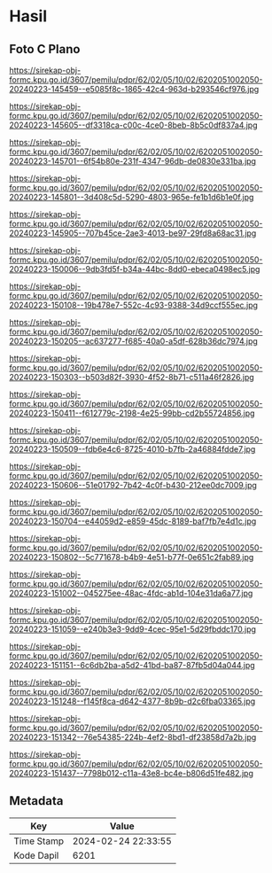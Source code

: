 # Hasil

## Foto C Plano

https://sirekap-obj-formc.kpu.go.id/3607/pemilu/pdpr/62/02/05/10/02/6202051002050-20240223-145459--e5085f8c-1865-42c4-963d-b293546cf976.jpg

https://sirekap-obj-formc.kpu.go.id/3607/pemilu/pdpr/62/02/05/10/02/6202051002050-20240223-145605--df3318ca-c00c-4ce0-8beb-8b5c0df837a4.jpg

https://sirekap-obj-formc.kpu.go.id/3607/pemilu/pdpr/62/02/05/10/02/6202051002050-20240223-145701--6f54b80e-231f-4347-96db-de0830e331ba.jpg

https://sirekap-obj-formc.kpu.go.id/3607/pemilu/pdpr/62/02/05/10/02/6202051002050-20240223-145801--3d408c5d-5290-4803-965e-fe1b1d6b1e0f.jpg

https://sirekap-obj-formc.kpu.go.id/3607/pemilu/pdpr/62/02/05/10/02/6202051002050-20240223-145905--707b45ce-2ae3-4013-be97-29fd8a68ac31.jpg

https://sirekap-obj-formc.kpu.go.id/3607/pemilu/pdpr/62/02/05/10/02/6202051002050-20240223-150006--9db3fd5f-b34a-44bc-8dd0-ebeca0498ec5.jpg

https://sirekap-obj-formc.kpu.go.id/3607/pemilu/pdpr/62/02/05/10/02/6202051002050-20240223-150108--19b478e7-552c-4c93-9388-34d9ccf555ec.jpg

https://sirekap-obj-formc.kpu.go.id/3607/pemilu/pdpr/62/02/05/10/02/6202051002050-20240223-150205--ac637277-f685-40a0-a5df-628b36dc7974.jpg

https://sirekap-obj-formc.kpu.go.id/3607/pemilu/pdpr/62/02/05/10/02/6202051002050-20240223-150303--b503d82f-3930-4f52-8b71-c511a46f2826.jpg

https://sirekap-obj-formc.kpu.go.id/3607/pemilu/pdpr/62/02/05/10/02/6202051002050-20240223-150411--f612779c-2198-4e25-99bb-cd2b55724856.jpg

https://sirekap-obj-formc.kpu.go.id/3607/pemilu/pdpr/62/02/05/10/02/6202051002050-20240223-150509--fdb6e4c6-8725-4010-b7fb-2a46884fdde7.jpg

https://sirekap-obj-formc.kpu.go.id/3607/pemilu/pdpr/62/02/05/10/02/6202051002050-20240223-150606--51e01792-7b42-4c0f-b430-212ee0dc7009.jpg

https://sirekap-obj-formc.kpu.go.id/3607/pemilu/pdpr/62/02/05/10/02/6202051002050-20240223-150704--e44059d2-e859-45dc-8189-baf7fb7e4d1c.jpg

https://sirekap-obj-formc.kpu.go.id/3607/pemilu/pdpr/62/02/05/10/02/6202051002050-20240223-150802--5c771678-b4b9-4e51-b77f-0e651c2fab89.jpg

https://sirekap-obj-formc.kpu.go.id/3607/pemilu/pdpr/62/02/05/10/02/6202051002050-20240223-151002--045275ee-48ac-4fdc-ab1d-104e31da6a77.jpg

https://sirekap-obj-formc.kpu.go.id/3607/pemilu/pdpr/62/02/05/10/02/6202051002050-20240223-151059--e240b3e3-9dd9-4cec-95e1-5d29fbddc170.jpg

https://sirekap-obj-formc.kpu.go.id/3607/pemilu/pdpr/62/02/05/10/02/6202051002050-20240223-151151--6c6db2ba-a5d2-41bd-ba87-87fb5d04a044.jpg

https://sirekap-obj-formc.kpu.go.id/3607/pemilu/pdpr/62/02/05/10/02/6202051002050-20240223-151248--f145f8ca-d642-4377-8b9b-d2c6fba03365.jpg

https://sirekap-obj-formc.kpu.go.id/3607/pemilu/pdpr/62/02/05/10/02/6202051002050-20240223-151342--76e54385-224b-4ef2-8bd1-df23858d7a2b.jpg

https://sirekap-obj-formc.kpu.go.id/3607/pemilu/pdpr/62/02/05/10/02/6202051002050-20240223-151437--7798b012-c11a-43e8-bc4e-b806d51fe482.jpg


## Metadata

| Key        | Value               |
| ---------- | ------------------- |
| Time Stamp | 2024-02-24 22:33:55 |
| Kode Dapil | 6201                |



